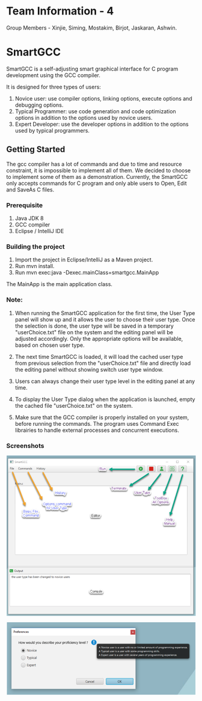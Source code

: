 # Team Information - 4
Group Members - Xinjie, Siming, Mostakim, Birjot, Jaskaran, Ashwin.

# SmartGCC 

SmartGCC is a self-adjusting smart graphical interface for C program development using the GCC compiler. 

It is designed for three types of users: 

1. Novice user: use compiler options, linking options, execute options and debugging options.
2. Typical Programmer: use code generation and code optimization options in addition to the options used by novice users.
3. Expert Developer: use the developer options in addition to the options used by typical programmers.

## **Getting Started**
The gcc compiler has a lot of commands and due to time and resource constraint, it is impossible to implement all of them. We decided to choose to implement some of them as a demonstration. Currently, the SmartGCC only accepts commands for C program and only able users to Open, Edit and SaveAs C files. 

### **Prerequisite** 
1. Java JDK 8  
2. GCC compiler 
3. Eclipse / IntelliJ IDE

### **Building the project** 
1. Import the project in Eclipse/IntelliJ as a Maven project.
2. Run mvn install.
3. Run mvn exec:java -Dexec.mainClass=smartgcc.MainApp

The MainApp is the main application class.

### **Note**:
1. When running the SmartGCC application for the first time, the User Type panel will show up and it allows the user to choose their user type. Once the selection is done, the user type will be saved in a temporary "userChoice.txt" file on the system and the editing panel will be adjusted accordingly. Only the appropriate options will be available, based on chosen user type.

2. The next time SmartGCC is loaded, it will load the cached user type from previous selection from the "userChoice.txt" file and directly load the editing panel without showing switch user type window.

3. Users can always change their user type level in the editing panel at any time. 

4. To display the User Type dialog when the application is launched, empty the cached file "userChoice.txt" on the system.

5. Make sure that the GCC compiler is properly installed on your system, before running the commands. The program uses Command Exec librairies to handle external processes and concurrent executions.

### **Screenshots**
![alt text](https://github.com/XinjieZeng/smartGCC/blob/master/src/main/resources/assets/editingPanel.png "editing panel")

![alt text](https://github.com/XinjieZeng/smartGCC/blob/master/src/main/resources/assets/switchUserTypePanel.png "switch User type panel")
